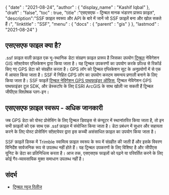{
  "date" : "2021-08-24",
  "author" : {
    "display_name" : "Kashif Iqbal"
},
  "draft" : "false",
  "toc" : true,
  "title" :"एसएसएफ - ट्रिम्बल मानक भंडारण प्रारूप फ़ाइल",
  "description":"SSF फ़ाइल स्वरूप और API के बारे में जानें जो SSF फ़ाइलें बना और खोल सकते हैं।",
  "linktitle" : "SSF",
  "menu" : {
    "docs" : {
      "parent" : "gis"
}
},
  "lastmod" : "2021-08-24"
}

## एसएसएफ फाइल क्या है?

.ssf फ़ाइल वाली फ़ाइल एक भू-स्थानिक डेटा संग्रहण फ़ाइल प्रारूप है जिसका उपयोग [ट्रिम्बल](https://www.trimble.com) नेविगेशन GIS सॉफ़्टवेयर एप्लिकेशन द्वारा किया जाता है। यह ट्रिम्बल उपकरणों का उपयोग करके फ़ील्ड से रिकॉर्ड किए गए GPS डेटा को संग्रहीत करता है। GPS लॉग को ट्रिम्बल एप्लिकेशन सूट के अनुप्रयोगों में से एक में आयात किया जाता है। SSF में निहित GPS लॉग का उपयोग कस्टम समन्वय प्रणाली बनाने के लिए किया जाता है। SSF फाइलें [ट्रिम्बल नेविगेशन GPS पाथफाइंडर ऑफिस](https://geospatial.trimble.com/en/products/software/office-software), ट्रिम्बल नेविगेशन GPS पाथफाइंडर टूल SDK, और डेस्कटॉप के लिए ESRI ArcGIS के साथ खोली जा सकती हैं ट्रिम्बल जीपीएस विश्लेषक प्लग-इन।

## एसएसएफ फ़ाइल स्वरूप - अधिक जानकारी

जब GPS डेटा को पोस्ट प्रोसेसिंग के लिए ट्रिम्बल डिवाइस से कंप्यूटर में स्थानांतरित किया जाता है, तो इन सभी फ़ाइलों को एक साथ एक .ssf फ़ाइल में संयोजित किया जाता है। डेटा प्रबंधन में सुधार और सहायता करने के लिए पोस्ट प्रोसेसिंग सॉफ़्टवेयर द्वारा इस कच्ची असंसाधित फ़ाइल का उपयोग किया जाता है।

SSF फ़ाइलें डिस्क में Trimble स्वामित्व फ़ाइल स्वरूप के रूप में संग्रहीत की जाती हैं और इसके विवरण विनिर्देश सार्वजनिक रूप से उपलब्ध नहीं होते हैं। यह ट्रिम्बल उपकरणों के लिए विशिष्ट है और जीपीएस यूनिट के डेटा का प्रतिनिधित्व करता है। आज तक, एसएसएफ फाइलों को पढ़ने या परिवर्तित करने के लिए कोई गैर-व्यावसायिक मुक्त समाधान उपलब्ध नहीं है।

## संदर्भ

* [ट्रिम्बल न्यूज रिलीज](https://www.trimble.com/news/release.aspx?id=050510b)

